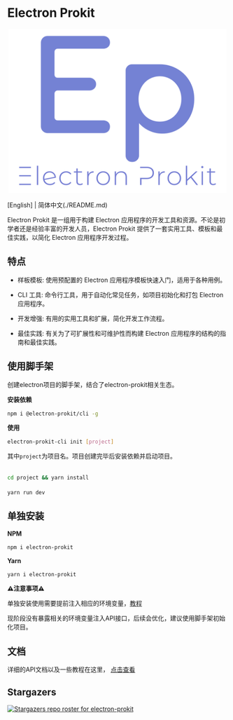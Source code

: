 # Electron Prokit

<p align="center">
  <img style="width:500px" src="https://github.com/Xutaotaotao/electron-prokit/blob/main/docs/public/logo.svg" alt="logo">
</p>

[English] | 简体中文(./README.md)

Electron Prokit 是一组用于构建 Electron 应用程序的开发工具和资源。不论是初学者还是经验丰富的开发人员，Electron Prokit 提供了一套实用工具、模板和最佳实践，以简化 Electron 应用程序开发过程。

## 特点
- 样板模板: 使用预配置的 Electron 应用程序模板快速入门，适用于各种用例。

- CLI 工具: 命令行工具，用于自动化常见任务，如项目初始化和打包 Electron 应用程序。

- 开发增强: 有用的实用工具和扩展，简化开发工作流程。

- 最佳实践: 有关为了可扩展性和可维护性而构建 Electron 应用程序的结构的指南和最佳实践。

## 使用脚手架

创建electron项目的脚手架，结合了electron-prokit相关生态。

**安装依赖**

```bash
npm i @electron-prokit/cli -g
```

**使用**

```bash
electron-prokit-cli init [project]
```

其中`project`为项目名。项目创建完毕后安装依赖并启动项目。

```bash

cd project && yarn install

yarn run dev

```

## 单独安装

**NPM**

```bash
npm i electron-prokit
```

**Yarn**

```bash
yarn i electron-prokit
```

**⚠️注意事项⚠️**

单独安装使用需要提前注入相应的环境变量，[教程](https://xutaotaotao.github.io/electron-prokit/zh/tutorials/create-vite-electron-service.html)

现阶段没有暴露相关的环境变量注入API接口，后续会优化，建议使用脚手架初始化项目。


## 文档

详细的API文档以及一些教程在这里， [点击查看](https://xutaotaotao.github.io/electron-prokit/zh)


## Stargazers
[![Stargazers repo roster for electron-prokit](https://reporoster.com/stars/Xutaotaotao/electron-prokit)](https://github.com/Xutaotaotao/electron-prokit/stargazers)